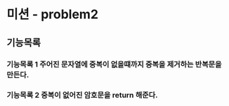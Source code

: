 # 미션 - problem2

## 기능목록

### 기능목록 1 주어진 문자열에 중복이 없을떄까지 중복을 제거하는 반복문을 만든다.

### 기능목록 2 중복이 없어진 암호문을 return 해준다.